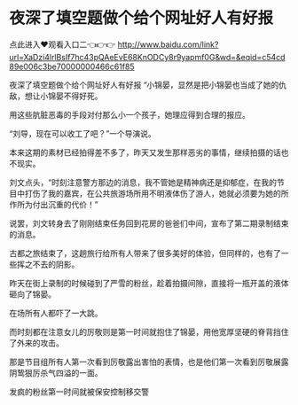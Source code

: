 # 夜深了填空题做个给个网址好人有好报

点此进入♥观看入口二👈👉👉 http://www.baidu.com/link?url=XaDzi4lrlBsIf7hc43pQAeEvE68KnODCy8r9yapmf0G&wd=&eqid=c54cd89e006c3be70000000466c61f85

夜深了填空题做个给个网址好人有好报
“小锦晏，显然是把小锦晏也当成了她的仇敌，想让小锦晏不得好死。

用这些肮脏恶毒的手段对付那么小一个孩子，她理应得到合理的报应。

“刘导，现在可以收工了吧？”一个导演说。

本来这期的素材已经拍得差不多了，昨天又发生那样恶劣的事情，继续拍摄的话也不现实。

刘文点头，“时刻注意警方那边的消息，我不管她是精神病还是抑郁症，在我的节目中打伤了我的嘉宾，在公共旅游场所用不明液体伤了游人，她就必须要为她的所作所为付出沉重的代价！”

说罢，刘文转身去了刚刚结束任务回到花房的爸爸们中间，宣布了第二期录制结束的消息。

古都之旅结束了，这趟旅行给所有人带来了很多美好的体验，但同样的，也有了一些挥之不去的阴影。

昨天在街上录制的时候碰到了严雪的粉丝，趁着拍摄间隙，直接将一瓶开盖的液体砸向了锦晏。

在场所有人都吓了一大跳。

而时刻都在注意女儿的厉敬则是第一时间就抱住了锦晏，用他宽厚坚硬的脊背挡住了外来的攻击。

那是节目组所有人第一次看到厉敬露出害怕的表情，也是他们第一次看到厉敬展露阴鸷狠厉杀气四溢的一面。

发疯的粉丝第一时间就被保安控制移交警
